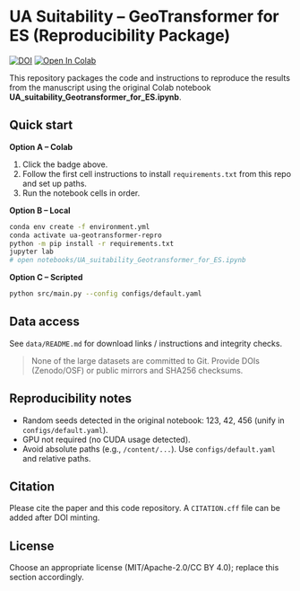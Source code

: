 # UA Suitability – GeoTransformer for ES (Reproducibility Package)
[![DOI](https://zenodo.org/badge/1067845994.svg)](https://doi.org/10.5281/zenodo.17243850)
[![Open In Colab](https://colab.research.google.com/assets/colab-badge.svg)](https://colab.research.google.com/github/huanyuhuanyuhuanyu-arch/UA_Geotransformer_for_ES/blob/main/notebooks/UA_suitability_Geotransformer_for_ES.ipynb)

This repository packages the code and instructions to reproduce the results from the manuscript using the original Colab notebook **UA_suitability_Geotransformer_for_ES.ipynb**.

## Quick start

**Option A – Colab**
1. Click the badge above.
2. Follow the first cell instructions to install `requirements.txt` from this repo and set up paths.
3. Run the notebook cells in order.

**Option B – Local**
```bash
conda env create -f environment.yml
conda activate ua-geotransformer-repro
python -m pip install -r requirements.txt
jupyter lab
# open notebooks/UA_suitability_Geotransformer_for_ES.ipynb
```

**Option C – Scripted**
```bash
python src/main.py --config configs/default.yaml
```

## Data access
See `data/README.md` for download links / instructions and integrity checks.
> None of the large datasets are committed to Git. Provide DOIs (Zenodo/OSF) or public mirrors and SHA256 checksums.

## Reproducibility notes
- Random seeds detected in the original notebook: 123, 42, 456 (unify in `configs/default.yaml`).
- GPU not required (no CUDA usage detected).
- Avoid absolute paths (e.g., `/content/...`). Use `configs/default.yaml` and relative paths.

## Citation
Please cite the paper and this code repository. A `CITATION.cff` file can be added after DOI minting.

## License
Choose an appropriate license (MIT/Apache-2.0/CC BY 4.0); replace this section accordingly.
